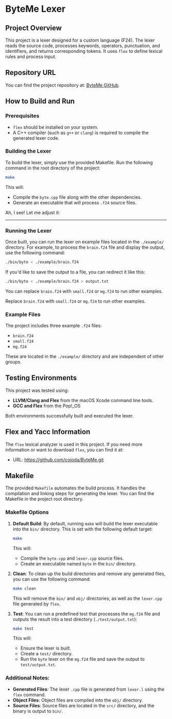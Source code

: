 # ByteMe Lexer

## Project Overview
This project is a lexer designed for a custom language (F24). The lexer reads the source code, processes keywords, operators, punctuation, and identifiers, and returns corresponding tokens. It uses `flex` to define lexical rules and process input.

## Repository URL
You can find the project repository at: [ByteMe GitHub](https://github.com/cojoda/ByteMe.git).

## How to Build and Run

### Prerequisites
- `flex` should be installed on your system.
- A C++ compiler (such as `g++` or `clang`) is required to compile the generated lexer code.

### Building the Lexer
To build the lexer, simply use the provided Makefile. Run the following command in the root directory of the project:

```bash
make
```

This will:
- Compile the `byte.cpp` file along with the other dependencies.
- Generate an executable that will process `.f24` source files.

Ah, I see! Let me adjust it:

---

### Running the Lexer
Once built, you can run the lexer on example files located in the `./example/` directory. For example, to process the `brain.f24` file and display the output, use the following command:

```bash
./bin/byte < ./example/brain.f24
```

If you'd like to save the output to a file, you can redirect it like this:

```bash
./bin/byte < ./example/brain.f24 > output.txt
```

You can replace `brain.f24` with `small.f24` or `mg.f24` to run other examples.

Replace `brain.f24` with `small.f24` or `mg.f24` to run other examples.

### Example Files
The project includes three example `.f24` files:
- `brain.f24`
- `small.f24`
- `mg.f24`

These are located in the `./example/` directory and are independent of other groups.

## Testing Environments
This project was tested using:
- **LLVM/Clang and Flex** from the macOS Xcode command line tools.
- **GCC and Flex** from the Pop!_OS

Both environments successfully built and executed the lexer.

## Flex and Yacc Information
The `flex` lexical analyzer is used in this project. If you need more information or want to download `flex`, you can find it at:  
- URL: https://github.com/cojoda/ByteMe.git

## Makefile
The provided `Makefile` automates the build process. It handles the compilation and linking steps for generating the lexer. You can find the Makefile in the project root directory.

### **Makefile Options**

1. **Default Build**: 
   By default, running `make` will build the lexer executable into the `bin/` directory. This is set with the following default target:
   ```bash
   make
   ```
   This will:
   - Compile the `byte.cpp` and `lexer.cpp` source files.
   - Create an executable named `byte` in the `bin/` directory.

2. **Clean**:
   To clean up the build directories and remove any generated files, you can use the following command:
   ```bash
   make clean
   ```
   This will remove the `bin/` and `obj/` directories, as well as the `lexer.cpp` file generated by `flex`.

3. **Test**:
   You can run a predefined test that processes the `mg.f24` file and outputs the result into a test directory (`./test/output.txt`):
   ```bash
   make test
   ```
   This will:
   - Ensure the lexer is built.
   - Create a `test/` directory.
   - Run the `byte` lexer on the `mg.f24` file and save the output to `test/output.txt`.

### Additional Notes:
- **Generated Files**: The lexer `.cpp` file is generated from `lexer.l` using the `flex` command.
- **Object Files**: Object files are compiled into the `obj/` directory.
- **Source Files**: Source files are located in the `src/` directory, and the binary is output to `bin/`.
